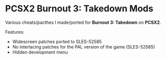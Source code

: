 # PCSX2 Burnout 3: Takedown Mods

Various cheats/pacthes I made/ported for **Burnout 3: Takedown** on **PCSX2**.

Features:
- Widescreen patches ported to SLES-52585
- No interlacing patches for the PAL version of the game (SLES-52585)
- Hidden development menu
